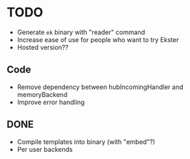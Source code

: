 # TODO

- Generate `ek` binary with "reader" command
- Increase ease of use for people who want to try Ekster
- Hosted version??

## Code

- Remove dependency between hubIncomingHandler and memoryBackend
- Improve error handling

## DONE

- Compile templates into binary (with "embed"?)
- Per user backends
